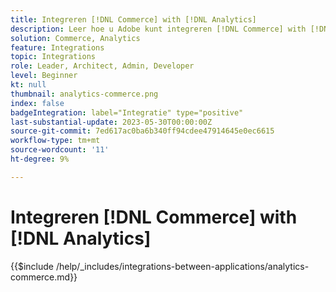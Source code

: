 ```yaml
---
title: Integreren [!DNL Commerce] with [!DNL Analytics]
description: Leer hoe u Adobe kunt integreren [!DNL Commerce] with [!DNL Analytics].
solution: Commerce, Analytics
feature: Integrations
topic: Integrations
role: Leader, Architect, Admin, Developer
level: Beginner
kt: null
thumbnail: analytics-commerce.png
index: false
badgeIntegration: label="Integratie" type="positive"
last-substantial-update: 2023-05-30T00:00:00Z
source-git-commit: 7ed617ac0ba6b340ff94cdee47914645e0ec6615
workflow-type: tm+mt
source-wordcount: '11'
ht-degree: 9%

---
```



# Integreren [!DNL Commerce] with [!DNL Analytics]

{{$include /help/_includes/integrations-between-applications/analytics-commerce.md}}
